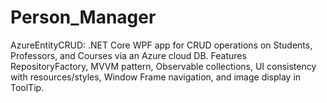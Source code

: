 # Person_Manager
AzureEntityCRUD: .NET Core WPF app for CRUD operations on Students, Professors, and Courses via an Azure cloud DB. Features RepositoryFactory, MVVM pattern, Observable collections, UI consistency with resources/styles, Window Frame navigation, and image display in ToolTip.
